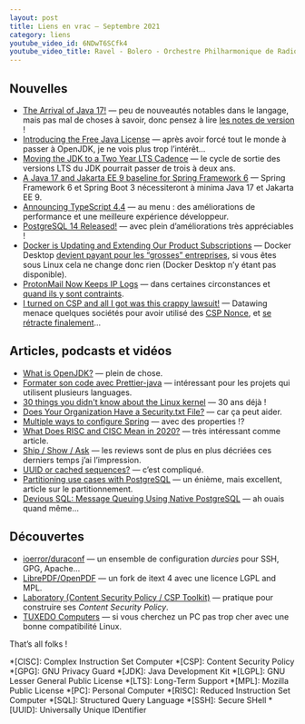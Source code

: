 ```yaml
---
layout: post
title: Liens en vrac — Septembre 2021
category: liens
youtube_video_id: 6NDwT6SCfk4
youtube_video_title: Ravel - Bolero - Orchestre Philharmonique de Radio France
---
```


## Nouvelles

- [The Arrival of Java 17!](https://inside.java/2021/09/14/the-arrival-of-java17/)
  — peu de nouveautés notables dans le langage, mais pas mal de choses à savoir, donc pensez à
  lire [les notes de version](https://www.oracle.com/java/technologies/javase/17-relnote-issues.html) !
- [Introducing the Free Java License](https://blogs.oracle.com/java/post/free-java-license)
  — après avoir forcé tout le monde à passer à OpenJDK, je ne vois plus trop l’intérêt...
- [Moving the JDK to a Two Year LTS Cadence](https://blogs.oracle.com/java/post/moving-the-jdk-to-a-two-year-lts-cadence)
  — le cycle de sortie des versions LTS du JDK pourrait passer de trois à deux ans.
- [A Java 17 and Jakarta EE 9 baseline for Spring Framework 6](https://spring.io/blog/2021/09/02/a-java-17-and-jakarta-ee-9-baseline-for-spring-framework-6)
  — Spring Framework 6 et Spring Boot 3 nécessiteront à minima Java 17 et Jakarta EE 9.
- [Announcing TypeScript 4.4](https://devblogs.microsoft.com/typescript/announcing-typescript-4-4/)
  — au menu : des améliorations de performance et une meilleure expérience développeur.
- [PostgreSQL 14 Released!](https://www.postgresql.org/about/news/postgresql-14-released-2318/)
  — avec plein d’améliorations très appréciables !
- [Docker is Updating and Extending Our Product Subscriptions](https://www.docker.com/blog/updating-product-subscriptions/)
  — Docker Desktop [devient payant pour les “grosses” entreprises](https://www.docker.com/pricing/faq), si vous êtes
  sous Linux cela ne change donc rien (Docker Desktop n’y étant pas disponible).
- [ProtonMail Now Keeps IP Logs](https://www.schneier.com/blog/archives/2021/09/protonmail-now-keeps-ip-logs.html)
  — dans certaines circonstances et [quand ils y sont contraints](https://protonmail.com/blog/transparency-report/).
- [I turned on CSP and all I got was this crappy lawsuit!](https://scotthelme.co.uk/i-turned-on-csp-and-all-i-got-was-this-crappy-lawsuit/)
  — Datawing menace quelques sociétés pour avoir utilisé des [CSP Nonce](https://content-security-policy.com/nonce/),
  et [se rétracte finalement](https://www.theregister.com/2021/08/26/datawing_csp_patent_claims/)...

## Articles, podcasts et vidéos

- [What is OpenJDK?](https://www.azul.com/blog/what-is-openjdk/)
  — plein de chose.
- [Formater son code avec Prettier-java](https://blog.ippon.fr/2021/09/20/formater-son-code-avec-prettier-java/)
  — intéressant pour les projets qui utilisent plusieurs languages.
- [30 things you didn't know about the Linux kernel](https://opensource.com/article/21/8/linux-kernel)
  — 30 ans déjà !
- [Does Your Organization Have a Security.txt File?](https://krebsonsecurity.com/2021/09/does-your-organization-have-a-security-txt-file/)
  — car ça peut aider.
- [Multiple ways to configure Spring](https://blog.frankel.ch/multiple-ways-configure-spring/)
  — avec des properties !?
- [What Does RISC and CISC Mean in 2020?](https://medium.com/swlh/what-does-risc-and-cisc-mean-in-2020-7b4d42c9a9de)
  — très intéressant comme article.
- [Ship / Show / Ask](https://martinfowler.com/articles/ship-show-ask.html)
  — les reviews sont de plus en plus décriées ces derniers temps j’ai l’impression.
- [UUID or cached sequences?](https://dev.to/yugabyte/uuid-or-cached-sequences-42fi)
  — c’est compliqué.
- [Partitioning use cases with PostgreSQL](https://blog.anayrat.info/en/2021/09/01/partitioning-use-cases-with-postgresql/)
  — un énième, mais excellent, article sur le partitionnement.
- [Devious SQL: Message Queuing Using Native PostgreSQL](https://blog.crunchydata.com/blog/message-queuing-using-native-postgresql)
  — ah ouais quand même...

## Découvertes

- [ioerror/duraconf](https://github.com/ioerror/duraconf)
  — un ensemble de configuration _durcies_ pour SSH, GPG, Apache...
- [LibrePDF/OpenPDF](https://github.com/LibrePDF/OpenPDF)
  — un fork de itext 4 avec une licence LGPL and MPL.
- [Laboratory (Content Security Policy / CSP Toolkit)](https://addons.mozilla.org/en-US/firefox/addon/laboratory-by-mozilla/)
  — pratique pour construire ses _Content Security Policy_.
- [TUXEDO Computers](https://www.tuxedocomputers.com/)
  — si vous cherchez un PC pas trop cher avec une bonne compatibilité Linux.

That’s all folks !

<!-- prettier-ignore-start -->
*[CISC]: Complex Instruction Set Computer
*[CSP]: Content Security Policy
*[GPG]: GNU Privacy Guard
*[JDK]: Java Development Kit
*[LGPL]: GNU Lesser General Public License
*[LTS]: Long-Term Support
*[MPL]: Mozilla Public License
*[PC]: Personal Computer
*[RISC]: Reduced Instruction Set Computer
*[SQL]: Structured Query Language
*[SSH]: Secure SHell
*[UUID]: Universally Unique IDentifier
<!-- prettier-ignore-end -->
